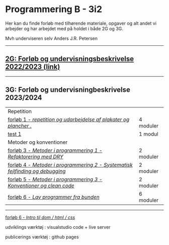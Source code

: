 # Programmering B - 3i2

Her kan du finde forløb med tilhørende materiale, opgaver og alt andet vi arbejder og har arbejdet med på holdet i både 2G og 3G.

Mvh underviseren selv Anders J.R. Petersen

---

## [2G: Forløb og undervisningsbeskrivelse 2022/2023 (link)](forlob_2i2/README_2i2.md)    

---
## 3G: Forløb og undervisningbeskrivelse 2023/2024
|                                                                                                                           |               |
| -----------                                                                                                               | -----------   |
| Repetition                                                                                                                |               |
| [forløb 1 - *repetition og udarbejdelse af plakater og plancher              .*](forlob1_repetition/forlob1_rep.md)       | 4 moduler     |
| [test 1]()                                                                                                                | 1 modul       |
|  Metoder og konventioner                                                          |               |
| [forløb 3 - *Metoder i programmering 1 - Refaktorering med DRY*]()                | 2 moduler     |
| [forløb 4 - *Metoder i programmering 2 - Systematisk fejlfinding og debugging*]() | 2 moduler     |
| [forløb 5 - *Metoder i programmering 3 - Konventioner og clean code*]()           | 2 moduler     |
| [forløb 6 - *Lav programmer fra bunden*]()                                        | 6 moduler     |

---

[forløb 6 - *Intro til dom / html / css*]()



udviklings værktøj : visualstudio code + live server

publicerings værktøj : github pages


